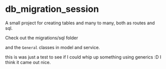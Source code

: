 # db_migration_session
A small project for creating tables and many to many, both as routes and sql.

Check out the migrations/sql folder

and the `General` classes in model and service.

this is was just a test to see if I could whip up something using generics :D
I think it came out nice.
